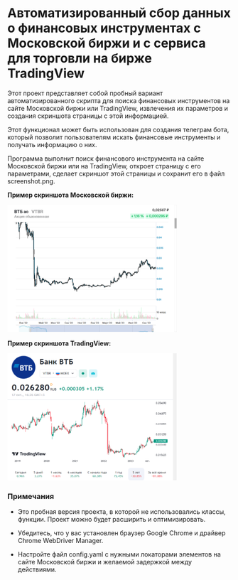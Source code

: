 # Автоматизированный сбор данных о финансовых инструментах с Московской биржи и с сервиса для торговли на бирже TradingView

Этот проект представляет собой пробный вариант автоматизированного скрипта для поиска финансовых инструментов на сайте 
Московской биржи или TradingView, извлечения их параметров и создания скриншота страницы с этой информацией. 

Этот функционал может быть использован для создания телеграм бота, 
который позволит пользователям искать финансовые инструменты и получать информацию о них.

Программа выполнит поиск финансового инструмента на сайте Московской биржи или на TradingView, 
откроет страницу с его параметрами, сделает скриншот этой страницы и сохранит его в файл screenshot.png.

**Пример скриншота Московской биржи:**

<img src="screenshot.png" height="286" width="381"/>

**Пример скриншота TradingView:**

<img src="screenshot_tw.png" height="286" width="381"/>


### Примечания

- Это пробная версия проекта, в которой не использовались классы, функции. Проект можно будет расширить и оптимизировать.

- Убедитесь, что у вас установлен браузер Google Chrome и драйвер Chrome WebDriver Manager.

- Настройте файл config.yaml с нужными локаторами элементов на сайте Московской биржи и желаемой задержкой между действиями.


